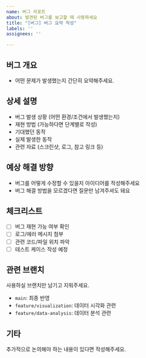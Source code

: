```yaml
---
name: 버그 리포트
about: 발견된 버그를 보고할 때 사용하세요
title: "[버그] 버그 요약 작성"
labels: ''
assignees: ''

---
```


## 버그 개요
- 어떤 문제가 발생했는지 간단히 요약해주세요.

## 상세 설명
- 버그 발생 상황 (어떤 환경/조건에서 발생했는지)
- 재현 방법 (가능하다면 단계별로 작성)
- 기대했던 동작
- 실제 발생한 동작
- 관련 자료 (스크린샷, 로그, 참고 링크 등)

## 예상 해결 방향
- 버그를 어떻게 수정할 수 있을지 아이디어를 작성해주세요
- 버그 해결 방법을 모르겠다면 질문만 남겨주셔도 돼요

## 체크리스트
- [ ] 버그 재현 가능 여부 확인  
- [ ] 로그/에러 메시지 첨부  
- [ ] 관련 코드/파일 위치 파악  
- [ ] 테스트 케이스 작성 예정  

## 관련 브랜치
사용하실 브랜치만 남기고 지워주세요.
- `main`: 최종 반영  
- `feature/visualization`: 데이터 시각화 관련  
- `feature/data-analysis`: 데이터 분석 관련  

## 기타
추가적으로 논의해야 하는 내용이 있다면 작성해주세요.

